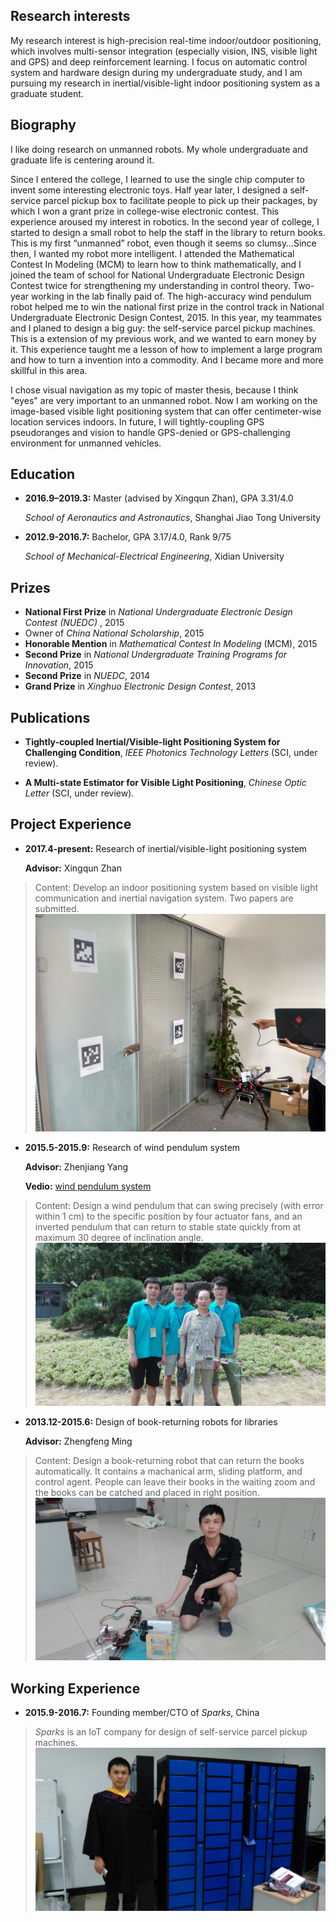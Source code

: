 Research interests
---
My research interest is high-precision real-time indoor/outdoor positioning, which involves multi-sensor integration (especially vision, INS, visible light and GPS) and deep reinforcement learning. I focus on automatic control system and hardware design during my undergraduate study, and I am pursuing my research in inertial/visible-light indoor positioning system as a graduate student.

Biography
---
I like doing research on unmanned robots. My whole undergraduate and graduate life is centering around it.

Since I entered the college, I learned to use the single chip computer to invent some interesting electronic toys. Half year later, I designed a self-service parcel pickup box to facilitate people to pick up their packages, by which I won a grant prize in college-wise electronic contest. This experience aroused my interest in robotics. In the second year of college, I started to design a small robot to help the staff in the library to return books. This is my first “unmanned” robot, even though it seems so clumsy…Since then, I wanted my robot more intelligent. I attended the Mathematical Contest In Modeling (MCM) to learn how to think mathematically, and I joined the team of school for National Undergraduate Electronic Design Contest twice for strengthening my understanding in control theory. Two-year working in the lab finally paid of. The high-accuracy wind pendulum robot helped me to win the national first prize in the control track in National Undergraduate Electronic Design Contest, 2015. In this year, my teammates and I planed to design a big guy: the self-service parcel pickup machines. This is a extension of my previous work, and we wanted to earn money by it. This experience taught me a lesson of how to implement a large program and how to turn a invention into a commodity. And I became more and more skillful in this area.

I chose visual navigation as my topic of master thesis, because I think "eyes" are very important to an unmanned robot. Now I am working on the image-based visible light positioning system that can offer centimeter-wise location services indoors. In future, I will tightly-coupling GPS pseudoranges and vision to handle GPS-denied or GPS-challenging environment for unmanned vehicles.

Education
---

- **2016.9–2019.3:** Master (advised by Xingqun Zhan), GPA 3.31/4.0

  *School of Aeronautics and Astronautics*, Shanghai Jiao Tong University
  
  
- **2012.9-2016.7:** Bachelor, GPA 3.17/4.0, Rank 9/75

  *School of Mechanical-Electrical Engineering*, Xidian University
  
  
Prizes
---

- **National First Prize** in *National Undergraduate Electronic Design Contest (NUEDC)* , 2015
- Owner of *China National Scholarship*, 2015
- **Honorable Mention** in *Mathematical Contest In Modeling* (MCM), 2015
- **Second Prize** in  *National Undergraduate Training Programs for Innovation*, 2015
- **Second Prize** in *NUEDC*, 2014
- **Grand Prize** in *Xinghuo Electronic Design Contest*, 2013

Publications
---

- **Tightly-coupled Inertial/Visible-light Positioning System for Challenging Condition**, *IEEE Photonics Technology Letters* (SCI, under review). 

- **A Multi-state Estimator for Visible Light Positioning**, *Chinese Optic Letter* (SCI, under review). 
  
Project Experience
---

- **2017.4-present:** Research of inertial/visible-light positioning system

  **Advisor:** Xingqun Zhan
> Content: Develop an indoor positioning system based on visible light communication and inertial navigation system. Two papers are submitted.
![Image](https://raw.githubusercontent.com/charlesLovesCpp/Tightly-coupled-inertial-VLC-positioning-system/master/fig_positioning.jpg)

- **2015.5-2015.9:** Research of wind pendulum system

  **Advisor:** Zhenjiang Yang
  
  **Vedio:** [wind pendulum system](http://v.youku.com/v_show/id_XMTMxMjY1MTYwNA==.html?spm=a2h0k.11417342.soresults.dtitle)
> Content: Design a wind pendulum that can swing precisely (with error within 1 cm) to the specific position by four actuator fans, and an inverted pendulum that can return to stable state quickly from at maximum 30 degree of inclination angle. 
![Image](https://raw.githubusercontent.com/charlesLovesCpp/Test/master/robot_2.jpg)

- **2013.12-2015.6:** Design of book-returning robots for libraries

  **Advisor:** Zhengfeng Ming
> Content: Design a book-returning robot that can return the books automatically. It contains a machanical arm, sliding platform, and control agent. People can leave their books in the waiting zoom and the books can be catched and placed in right position.
![Image](https://raw.githubusercontent.com/charlesLovesCpp/Test/master/robot_1.jpg)

Working Experience
---

- **2015.9-2016.7:** Founding member/CTO of *Sparks*, China
> *Sparks* is an IoT company for design of self-service parcel pickup machines. 
![Image](https://raw.githubusercontent.com/charlesLovesCpp/Test/master/pickup_machine.jpg)
